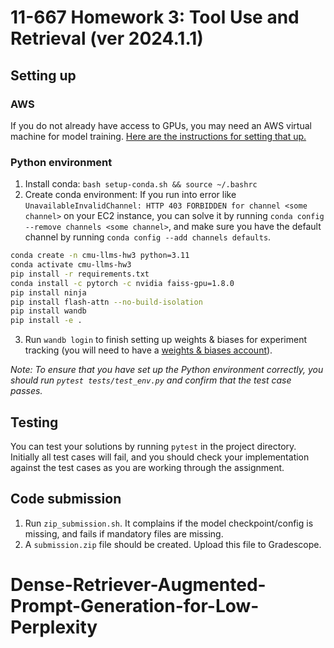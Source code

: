 # 11-667 Homework 3: Tool Use and Retrieval (ver 2024.1.1)

## Setting up

### AWS
If you do not already have access to GPUs, you may need an AWS virtual
  machine for model training.
[Here are the instructions for setting that up.](https://docs.google.com/presentation/d/1Tw_klO84R9G7CZ3cINAKgy4BfdNm-8dlnRXSBIVD_3A/edit?usp=sharing) 

### Python environment
1. Install conda: `bash setup-conda.sh && source ~/.bashrc`
2. Create conda environment:
   If you run into error like `UnavailableInvalidChannel: HTTP 403 FORBIDDEN for channel <some channel>` on your EC2 instance, you can solve it by running `conda config --remove channels <some channel>`, and make sure you have the default channel by running `conda config --add channels defaults`.
```bash
conda create -n cmu-llms-hw3 python=3.11
conda activate cmu-llms-hw3
pip install -r requirements.txt
conda install -c pytorch -c nvidia faiss-gpu=1.8.0
pip install ninja
pip install flash-attn --no-build-isolation
pip install wandb
pip install -e .
```
3. Run `wandb login` to finish setting up weights & biases for experiment tracking (you will need to have a [weights & biases account](https://wandb.ai/login)).


*Note: To ensure that you have set up the Python environment correctly, you should run
`pytest tests/test_env.py` and confirm that the test case passes.*


## Testing

You can test your solutions by running `pytest` in the project directory.
Initially all test cases will fail, and you should check your implementation
against the test cases as you are working through the assignment.

## Code submission

1. Run `zip_submission.sh`. It complains if the model checkpoint/config is missing, and fails if mandatory files are missing.
2. A `submission.zip` file should be created. Upload this file to Gradescope.
# Dense-Retriever-Augmented-Prompt-Generation-for-Low-Perplexity
